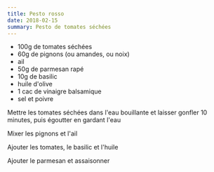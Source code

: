 ```yaml
---
title: Pesto rosso
date: 2018-02-15
summary: Pesto de tomates séchées
---
```


* 100g de tomates séchées
* 60g de pignons (ou amandes, ou noix)
* ail 
* 50g de parmesan rapé
* 10g de basilic
* huile d'olive
* 1 cac de vinaigre balsamique
* sel et poivre


Mettre les tomates séchées dans l'eau bouillante et laisser gonfler 10 minutes, puis égoutter en gardant l'eau

Mixer les pignons et l'ail

Ajouter les tomates, le basilic et l'huile

Ajouter le parmesan et assaisonner

